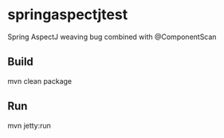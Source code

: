 # springaspectjtest
Spring AspectJ weaving bug combined with @ComponentScan

## Build

mvn clean package

## Run

mvn jetty:run

